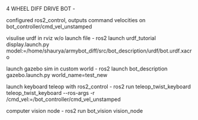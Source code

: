 4 WHEEL DIFF DRIVE BOT - 

configured ros2_control, outputs command velocities on bot_controller/cmd_vel_unstamped

visulise urdf in rviz w/o launch file - 
ros2 launch urdf_tutorial display.launch.py model:=/home/shaurya/armybot_diff/src/bot_description/urdf/bot.urdf.xacro

launch gazebo sim in custom world - 
ros2 launch bot_description gazebo.launch.py world_name=test_new

launch keyboard teleop with ros2_control - 
ros2 run teleop_twist_keyboard teleop_twist_keyboard --ros-args -r /cmd_vel:=/bot_controller/cmd_vel_unstamped

computer vision node - 
ros2 run bot_vision vision_node
